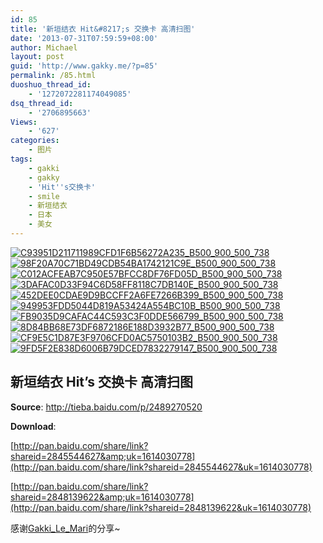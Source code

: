 ```yaml
---
id: 85
title: '新垣结衣 Hit&#8217;s 交换卡 高清扫图'
date: '2013-07-31T07:59:59+08:00'
author: Michael
layout: post
guid: 'http://www.gakky.me/?p=85'
permalink: /85.html
duoshuo_thread_id:
    - '1272072281174049085'
dsq_thread_id:
    - '2706895663'
Views:
    - '627'
categories:
    - 图片
tags:
    - gakki
    - gakky
    - 'Hit''s交换卡'
    - smile
    - 新垣结衣
    - 日本
    - 美女
---
```


[![C93951D211711989CFD1F6B56272A235_B500_900_500_738](http://www.yui-aragaki.org/wp-content/uploads/img/C93951D211711989CFD1F6B56272A235_B500_900_500_738.jpeg)](http://www.yui-aragaki.org/wp-content/uploads/img/C93951D211711989CFD1F6B56272A235_B1280_1280_1280_1891.jpeg) [![98F20A70C71BD49CDB54BA1742121C9E_B500_900_500_738](http://www.yui-aragaki.org/wp-content/uploads/img/98F20A70C71BD49CDB54BA1742121C9E_B500_900_500_738.jpeg)](http://www.yui-aragaki.org/wp-content/uploads/img/98F20A70C71BD49CDB54BA1742121C9E_B1280_1280_1280_1891.jpeg) [![C012ACFEAB7C950E57BFCC8DF76FD05D_B500_900_500_738](http://www.yui-aragaki.org/wp-content/uploads/img/C012ACFEAB7C950E57BFCC8DF76FD05D_B500_900_500_738.jpeg)](http://www.yui-aragaki.org/wp-content/uploads/img/C012ACFEAB7C950E57BFCC8DF76FD05D_B1280_1280_1280_1891.jpeg) [![3DAFAC0D33F94C6D58FF8118C7DB140E_B500_900_500_738](http://www.yui-aragaki.org/wp-content/uploads/img/3DAFAC0D33F94C6D58FF8118C7DB140E_B500_900_500_738.jpeg)](http://www.yui-aragaki.org/wp-content/uploads/img/3DAFAC0D33F94C6D58FF8118C7DB140E_B1280_1280_1280_1891.jpeg) [![452DEE0CDAE9D9BCCFF2A6FE7266B399_B500_900_500_738](http://www.yui-aragaki.org/wp-content/uploads/img/452DEE0CDAE9D9BCCFF2A6FE7266B399_B500_900_500_738.jpeg)](http://www.yui-aragaki.org/wp-content/uploads/img/452DEE0CDAE9D9BCCFF2A6FE7266B399_B1280_1280_1280_1891.jpeg) [![949953FDD5044D819A53424A554BC10B_B500_900_500_738](http://www.yui-aragaki.org/wp-content/uploads/img/949953FDD5044D819A53424A554BC10B_B500_900_500_738.jpeg)](http://www.yui-aragaki.org/wp-content/uploads/img/949953FDD5044D819A53424A554BC10B_B1280_1280_1280_1891.jpeg) [![FB9035D9CAFAC44C593C3F0DDE566799_B500_900_500_738](http://www.yui-aragaki.org/wp-content/uploads/img/FB9035D9CAFAC44C593C3F0DDE566799_B500_900_500_738.jpeg)](http://www.yui-aragaki.org/wp-content/uploads/img/FB9035D9CAFAC44C593C3F0DDE566799_B1280_1280_1280_1891.jpeg) [![8D84BB68E73DF6872186E188D3932B77_B500_900_500_738](http://www.yui-aragaki.org/wp-content/uploads/img/8D84BB68E73DF6872186E188D3932B77_B500_900_500_738.jpeg)](http://www.yui-aragaki.org/wp-content/uploads/img/8D84BB68E73DF6872186E188D3932B77_B1280_1280_1280_1891.jpeg) [![CF9E5C1D87E3F9706CFD0AC5750103B2_B500_900_500_738](http://www.yui-aragaki.org/wp-content/uploads/img/CF9E5C1D87E3F9706CFD0AC5750103B2_B500_900_500_738.jpeg)](http://www.yui-aragaki.org/wp-content/uploads/img/CF9E5C1D87E3F9706CFD0AC5750103B2_B1280_1280_1280_1891.jpeg) [![9FD5F2E838D6006B79DCED7832279147_B500_900_500_738](http://www.yui-aragaki.org/wp-content/uploads/img/9FD5F2E838D6006B79DCED7832279147_B500_900_500_738.jpeg)](http://www.yui-aragaki.org/wp-content/uploads/img/9FD5F2E838D6006B79DCED7832279147_B1280_1280_1280_1891.jpeg)

[](http://tieba.baidu.com/p/2489270520#frs_nav)


## 新垣结衣 Hit’s 交换卡 高清扫图 


**Source**: [](http://tieba.baidu.com/p/2489270520)<http://tieba.baidu.com/p/2489270520>

 **Download**:

[](http://tieba.baidu.com/p/2489270520#frs_nav)


[http://pan.baidu.com/share/link?shareid=2845544627&amp;uk=1614030778](http://pan.baidu.com/share/link?shareid=2845544627&uk=1614030778)

[http://pan.baidu.com/share/link?shareid=2848139622&amp;uk=1614030778](http://pan.baidu.com/share/link?shareid=2848139622&uk=1614030778)

感谢[Gakki\_Le\_Mari](http://tieba.baidu.com/i/267052214?st_mod=pb&fr=tb0_forum&st_type=uname)的分享~